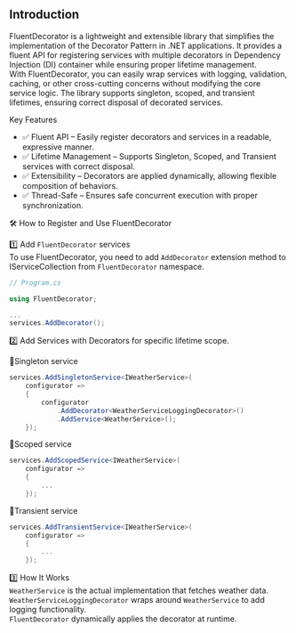 ## Introduction
FluentDecorator is a lightweight and extensible library that simplifies the implementation of the Decorator Pattern in .NET applications. 
It provides a fluent API for registering services with multiple decorators in Dependency Injection (DI) container while ensuring proper lifetime management.
<br>
With FluentDecorator, you can easily wrap services with logging, validation, caching, or other cross-cutting concerns without modifying the core service logic. The library supports singleton, scoped, and transient lifetimes, ensuring correct disposal of decorated services.

Key Features
 - ✅ Fluent API – Easily register decorators and services in a readable, expressive manner.
 - ✅ Lifetime Management – Supports Singleton, Scoped, and Transient services with correct disposal.
 - ✅ Extensibility – Decorators are applied dynamically, allowing flexible composition of behaviors.
 - ✅ Thread-Safe – Ensures safe concurrent execution with proper synchronization.


🛠️ How to Register and Use FluentDecorator

1️⃣ Add `FluentDecorator` services<br>
To use FluentDecorator, you need to add `AddDecorator` extension method to IServiceCollection from `FluentDecorator` namespace.
```C#
// Program.cs

using FluentDecorator;

...
services.AddDecorator();
```

2️⃣ Add Services with Decorators for specific lifetime scope.

📌Singleton service
```C#
services.AddSingletonService<IWeatherService>(
    configurator =>
    {
        configurator
            .AddDecorator<WeatherServiceLoggingDecorator>()
            .AddService<WeatherService>();
    });
```

📌Scoped service
```C#
services.AddScopedService<IWeatherService>(
    configurator =>
    {
        ...
    });
```

📌Transient service
```C#
services.AddTransientService<IWeatherService>(
    configurator =>
    {
        ...
    });
```



3️⃣ How It Works<br>
`WeatherService` is the actual implementation that fetches weather data.<br>
`WeatherServiceLoggingDecorator` wraps around `WeatherService` to add logging functionality.<br>
`FluentDecorator` dynamically applies the decorator at runtime.
